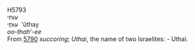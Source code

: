 <body>
  <p>H5793<br>  עוּתי  <br> עוּתַי  ‎  ‛ûthay  <br><i>oo-thah‘-ee </i><br>From <a href="h5790.htm">5790</a>  <i>succoring</i>; <i>Uthai</i>, the name of two Israelites: - Uthai.<br></p>
 </body>